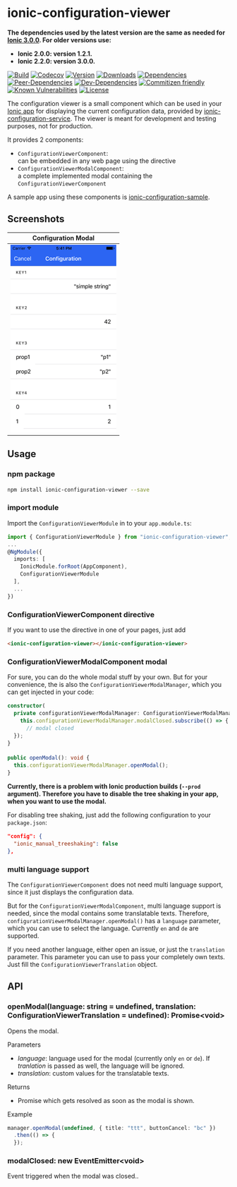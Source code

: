 # ionic-configuration-viewer

**The dependencies used by the latest version are the same as needed for [Ionic 3.0.0](https://github.com/driftyco/ionic/blob/master/CHANGELOG.md). For older versions use:**

- **Ionic 2.0.0: version 1.2.1.**
- **Ionic 2.2.0: version 3.0.0.**

[![Build](https://travis-ci.org/Ritzlgrmft/ionic-configuration-viewer.svg?branch=master)](https://travis-ci.org/Ritzlgrmft/ionic-configuration-viewer)
[![Codecov](https://codecov.io/gh/Ritzlgrmft/ionic-configuration-viewer/branch/master/graph/badge.svg)](https://codecov.io/gh/Ritzlgrmft/ionic-configuration-viewer)
[![Version](https://badge.fury.io/js/ionic-configuration-viewer.svg)](https://www.npmjs.com/package/ionic-configuration-viewer)
[![Downloads](https://img.shields.io/npm/dt/ionic-configuration-viewer.svg)](https://www.npmjs.com/package/ionic-configuration-viewer)
[![Dependencies](https://david-dm.org/ritzlgrmft/ionic-configuration-viewer/master/status.svg)](https://david-dm.org/ritzlgrmft/ionic-configuration-viewer/master)
[![Peer-Dependencies](https://david-dm.org/ritzlgrmft/ionic-configuration-viewer/master/peer-status.svg)](https://david-dm.org/ritzlgrmft/ionic-configuration-viewer/master?type=peer)
[![Dev-Dependencies](https://david-dm.org/ritzlgrmft/ionic-configuration-viewer/master/dev-status.svg)](https://david-dm.org/ritzlgrmft/ionic-configuration-viewer/master?type=dev)
[![Commitizen friendly](https://img.shields.io/badge/commitizen-friendly-brightgreen.svg)](http://commitizen.github.io/cz-cli/)
[![Known Vulnerabilities](https://snyk.io/test/github/ritzlgrmft/ionic-configuration-viewer/badge.svg)](https://snyk.io/test/github/ritzlgrmft/ionic-configuration-viewer)
[![License](https://img.shields.io/npm/l/ionic-configuration-viewer.svg)](https://www.npmjs.com/package/ionic-configuration-viewer)

The configuration viewer is a small component which can be used in your [Ionic app](https://github.com/driftyco/ionic)
for displaying the current configuration data, provided by [ionic-configuration-service](https://github.com/Ritzlgrmft/ionic-configuration-service).
The viewer is meant for development and testing purposes, not for production.

It provides 2 components:

- `ConfigurationViewerComponent`:  
  can be embedded in any web page using the directive
- `ConfigurationViewerModalComponent`:  
  a complete implemented modal containing the `ConfigurationViewerComponent`

A sample app using these components is [ionic-configuration-sample](https://github.com/Ritzlgrmft/ionic-configuration-sample).

## Screenshots

| Configuration Modal |
| ---------- |
| ![](docs/configuration-modal.png) |

## Usage

### npm package

```bash
npm install ionic-configuration-viewer --save
```

### import module

Import the `ConfigurationViewerModule` in to your `app.module.ts`:

```typescript
import { ConfigurationViewerModule } from "ionic-configuration-viewer";
...
@NgModule({
  imports: [
    IonicModule.forRoot(AppComponent),
    ConfigurationViewerModule
  ],
  ...
})
```

### ConfigurationViewerComponent directive

If you want to use the directive in one of your pages, just add

```html
<ionic-configuration-viewer></ionic-configuration-viewer>
```

### ConfigurationViewerModalComponent modal

For sure, you can do the whole modal stuff by your own.
But for your convenience, the is also the `ConfigurationViewerModalManager`,
which you can get injected in your code:

```typescript
constructor(
  private configurationViewerModalManager: ConfigurationViewerModalManager) {
    this.configurationViewerModalManager.modalClosed.subscribe(() => {
      // modal closed
  });
}

public openModal(): void {
  this.configurationViewerModalManager.openModal();
}
```

**Currently, there is a problem with Ionic production builds (`--prod` argument).
Therefore you have to disable the tree shaking in your app, when you want to use the modal.**

For disabling tree shaking, just add the following configuration to your `package.json`:

```json
"config": {
  "ionic_manual_treeshaking": false
},
```

### multi language support

The `ConfigurationViewerComponent` does not need multi language support, since it just
displays the configuration data.

But for the `ConfigurationViewerModalComponent`, multi language support is needed,
since the modal contains some translatable texts. Therefore,
`configurationViewerModalManager.openModal()` has a `language` parameter, which you can
use to select the language. Currently `en` and `de` are supported.

If you need another language, either open an issue, or just the `translation` parameter.
This parameter you can use to pass your completely own texts.
Just fill the `ConfigurationViewerTranslation` object.

## API

### openModal(language: string = undefined, translation: ConfigurationViewerTranslation = undefined): Promise&lt;void>

Opens the modal.

Parameters

- *language*: language used for the modal (currently only `en` or `de`).
  If *tranlation* is passed as well, the language will be ignored.
- *translation*: custom values for the translatable texts.

Returns

- Promise which gets resolved as soon as the modal is shown.

Example

```typescript
manager.openModal(undefined, { title: "ttt", buttonCancel: "bc" })
  .then(() => {
  });
```

### modalClosed: new EventEmitter&lt;void>

Event triggered when the modal was closed..
